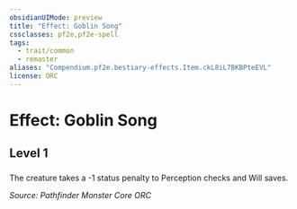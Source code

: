 ```yaml
---
obsidianUIMode: preview
title: "Effect: Goblin Song"
cssclasses: pf2e,pf2e-spell
tags:
  - trait/common
  - remaster
aliases: "Compendium.pf2e.bestiary-effects.Item.ckL8iL7BKBPteEVL"
license: ORC
---
```

# Effect: Goblin Song
## Level 1
### 






The creature takes a -1 status penalty to Perception checks and Will saves.

*Source: Pathfinder Monster Core*
*ORC*